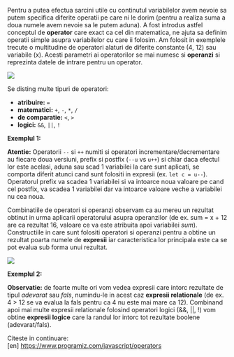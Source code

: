 Pentru a putea efectua sarcini utile cu continutul variabilelor avem nevoie sa putem specifica diferite operatii pe care ni le dorim (pentru a realiza suma a doua numele avem nevoie sa le putem aduna). A fost introdus astfel conceptul de **operator** care exact ca cel din matematica, ne ajuta sa definim operatii simple asupra variabilelor cu care ii folosim. Am folosit in exemplele trecute o multitudine de operatori alaturi de diferite constante (4, 12) sau variabile (x). Acesti parametri ai operatorilor se mai numesc si **operanzi** si reprezinta datele de intrare pentru un operator. 

<img src="../wp-content/uploads/2023/img/operatori1.jpg" class="img-box">

 Se disting multe tipuri de operatori: 
 - **atribuire:** <code>=</code>
 - **matematici:** <code>+</code>, <code>-</code>, <code>*</code>, <code>/</code>
 - **de comparatie:** <code><</code>, <code>></code>  
 - **logici:** <code>&&</code>, <code>||</code>, <code>!</code>

**Exemplul 1:**
<div class="algovis" config-id="tipuri-date-2.json">
</div>

<p class="attention-box">
<strong>Atentie:</strong> Operatorii <code>--</code> si <code>++</code> numiti si operatori incrementare/decrementare au fiecare doua versiuni, prefix si postfix (<code>--u</code> vs <code>u++</code>) si chiar daca efectul lor este acelasi, aduna sau scad 1 variabilei la care sunt aplicati, se comporta diferit atunci cand sunt folositi in expresii (ex. <code>let c = u--</code>). Operatorul prefix va scadea 1 variabilei si va intoarce noua valoare pe cand cel postfix, va scadea 1 variabilei dar va intoarce valoare veche a variabilei nu cea noua.
</p>

Combinatiile de operatori si operanzi observam ca au mereu un rezultat obtinut in urma aplicarii operatorului asupra operanzilor (de ex. sum = x + 12 are ca rezultat 16, valoare ce va este atribuita apoi variabilei *sum*). Constructiile in care sunt folositi operatori si operanzi pentru a obtine un rezultat poarta numele de **expresii** iar caracteristica lor principala este ca se pot evalua sub forma unui rezultat.

<img src="../wp-content/uploads/2023/img/expresii1.jpg" class="img-box">

**Exemplul 2:**
<div class="algovis" config-id="tipuri-date-3.json">
</div>
<p class="tip-box">
<strong>Observatie:</strong> de foarte multe ori vom vedea expresii care intorc rezultate de tipul <em>adevarat</em> sau <em>fals</em>, numindu-le in acest caz <strong>expresii relationale</strong> (de ex. 4 > 12 se va evalua la fals pentru ca 4 nu este mai mare ca 12). Combinand apoi mai multe expresii relationale folosind operatori logici (&&, ||, !) vom obtine <strong>expresii logice</strong> care la randul lor intorc tot rezultate boolene (adevarat/fals).
</p>

Citeste in continuare:  
[en] https://www.programiz.com/javascript/operators